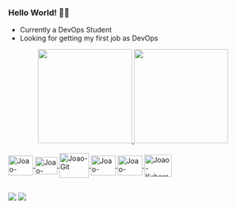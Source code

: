 ### Hello World! 👨‍💻

- Currently a DevOps Student
- Looking for getting my first job as DevOps

<div align="center">
  <a href="https://github.com/araujoajoao">
  <img height="190em" src="https://github-readme-stats.vercel.app/api?username=araujoajoao&show_icons=true&theme=light&include_all_commits=true&count_private=true"/>
  <img height="190em" src="https://github-readme-stats.vercel.app/api/top-langs/?username=araujoajoao&layout=compact&langs_count=7&theme=light"/>
</div>
  <div style="display: inline_block"><br>
<img align="center" alt="Joao-Python" height="40" width="50" src="https://cdn.jsdelivr.net/gh/devicons/devicon/icons/python/python-original-wordmark.svg" />
<img align="center" alt="Joao-Ruby" height="35" width="45"  src="https://cdn.jsdelivr.net/gh/devicons/devicon/icons/ruby/ruby-original.svg" />
<img align="center" alt="Joao-Git" height="50" width="60" src="https://cdn.jsdelivr.net/gh/devicons/devicon/icons/git/git-original-wordmark.svg">
<img align="center" alt="Joao-Bash" height="40" width="50" src="https://cdn.jsdelivr.net/gh/devicons/devicon/icons/bash/bash-plain.svg" />          
<img align="center" alt="Joao-Docker" height="40" width="50" src="https://cdn.jsdelivr.net/gh/devicons/devicon/icons/docker/docker-original-wordmark.svg" />
<img align="center" alt="Joao-Kubernetes" height="45" width="55" src="https://cdn.jsdelivr.net/gh/devicons/devicon/icons/kubernetes/kubernetes-plain-wordmark.svg" />


##
    
  <div>   
  <a href="https://www.linkedin.com/in/araujojoao84/" target="_blank"><img src="https://img.shields.io/badge/-LinkedIn-%230077B5?style=for-the-badge&logo=linkedin&logoColor=white" target="_blank"></a>
    <a href="https://contate.me/araujojoao84" target="_blank"><img src="https://img.shields.io/badge/WhatsApp-25D366?style=for-the-badge&logo=whatsapp&logoColor=white" target="_blank"></a>
   
  </div>
  
  

